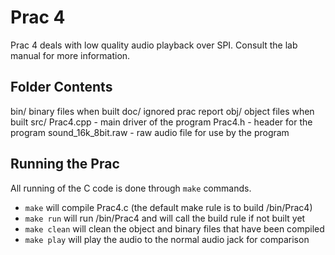 # Prac 4
Prac 4 deals with low quality audio playback over SPI. Consult the lab manual for more information.

## Folder Contents

bin/
	binary files when built
doc/
	ignored prac report
obj/
	object files when built
src/
	Prac4.cpp - main driver of the program
	Prac4.h - header for the program
	sound_16k_8bit.raw - raw audio file for use by the program

## Running the Prac
All running of the C code is done through ```make``` commands. 
- ```make``` will compile Prac4.c (the default make rule is to build /bin/Prac4)
- ```make run``` will run /bin/Prac4 and will call the build rule if not built yet
- ```make clean``` will clean the object and binary files that have been compiled
- ```make play``` will play the audio to the normal audio jack for comparison